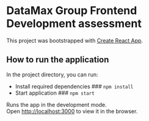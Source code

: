 # DataMax Group Frontend Development assessment

This project was bootstrapped with [Create React App](https://github.com/facebook/create-react-app).

## How to run the application

In the project directory, you can run:

- Install required dependencies ### `npm install`
- Start application ### `npm start`

Runs the app in the development mode.\
Open [http://localhost:3000](http://localhost:3000) to view it in the browser.
